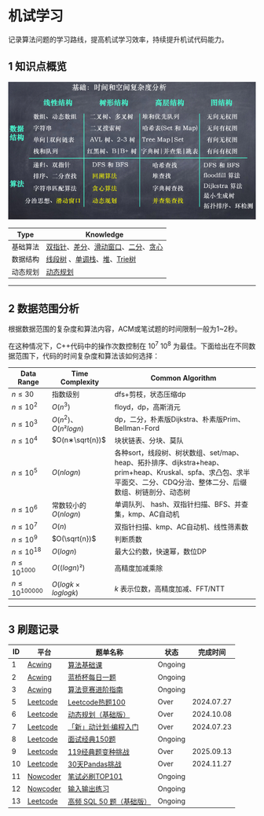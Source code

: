 # 机试学习

记录算法问题的学习路线，提高机试学习效率，持续提升机试代码能力。

## 1 知识点概览

![](algorithm/image/knowledge.png)

| Type | Knowledge | 
| - | ------- |
| 基础算法 | [双指针](algorithm/基础算法/双指针.md)、[差分](algorithm/基础算法/差分.md)、[滑动窗口](algorithm/基础算法/滑动窗口.md)、[二分](algorithm/基础算法/二分算法.md)、[贪心](algorithm/基础算法/贪心.md)|
| 数据结构 | [线段树](algorithm/数据结构/树形数据结构/线段树.md) 、[单调栈](algorithm/数据结构/基础数据结构/单调栈.md)、[堆](algorithm/数据结构/基础数据结构/堆.md)、[Trie树](algorithm/数据结构/树形数据结构/Trie树.md)|
| 动态规划 | [动态规划](algorithm/动态规划/README.md) |

---

## 2 数据范围分析

根据数据范围的复杂度和算法内容，ACM或笔试题的时间限制一般为1~2秒。

在这种情况下，C++代码中的操作次数控制在 $10^7~10^8$ 为最佳。下面给出在不同数据范围下，代码的时间复杂度和算法该如何选择：

| Data Range  | Time Complexity | Common Algorithm |
| -------  | --------  | -------- |
| $n≤30$   | 指数级别   | dfs+剪枝，状态压缩dp|
| $n≤10^2$  | $O(n^3)$  | floyd，dp，高斯消元|
| $n≤10^3$ | $O(n^2)$、 $O(n²logn)$ | dp，二分，朴素版Dijkstra、朴素版Prim、Bellman-Ford|
| $n≤10^4$  | $O(n∗\sqrt{n})$ | 块状链表、分块、莫队 |
| $n≤10^5$  | $O(nlogn)$ | 各种sort，线段树、树状数组、set/map、heap、拓扑排序、dijkstra+heap、prim+heap、Kruskal、spfa、求凸包、求半平面交、二分、CDQ分治、整体二分、后缀数组、树链剖分、动态树 |
| $n≤10^6$  | 常数较小的 $O(nlogn)$ | 单调队列、 hash、双指针扫描、BFS、并查集，kmp、AC自动机 |
| $n≤10^7$  | $O(n)$ | 双指针扫描、kmp、AC自动机、线性筛素数 |
| $n≤10^9$  | $O(\sqrt{n})$ | 判断质数 |
| $n≤10^{18}$  | $O(logn)$ | 最大公约数，快速幂，数位DP |
| $n≤10^{1000}$  | $O((logn)²)$ | 高精度加减乘除 |
| $n≤10^{100000}$  | $O(logk×loglogk)$ | $k$ 表示位数，高精度加减、FFT/NTT |

---

## 3 刷题记录

| ID | 平台 | 题单名称 | 状态 | 完成时间 |
|--| ---- | ------ | ----  | ------ |
|1|[Acwing](acwing/Readme.md)|[算法基础课](acwing/1-算法基础课/)| Ongoing | |
|2|[Acwing](acwing/Readme.md)|[蓝桥杯每日一题](acwing/2-蓝桥杯每日一题/)| Ongoing | |
|3|[Acwing](acwing/Readme.md)|[算法竞赛进阶指南](acwing/3-算法竞赛进阶指南/)| Ongoing | |
|5|[Leetcode](leetcode/Readme.md)|[Leetcode热题100](leetcode/2-热题100/)| Over | 2024.07.27 |
|6|[Leetcode](leetcode/Readme.md)|[动态规划（基础版）](leetcode/3-动态规划（基础版）/)| Over | 2024.10.08 |
|7|[Leetcode](leetcode/Readme.md)|[「新」动计划·编程入门](leetcode/6-「新」动计划%20·%20编程入门/)| Over | 2024.07.23 |
|8|[Leetcode](leetcode/Readme.md)|[面试经典150题](leetcode/7-面试经典%20150%20题/)| Ongoing |  |
|9|[Leetcode](leetcode/Readme.md)|[119经典题变种挑战](leetcode/8-119经典题变种挑战/)| Over | 2025.09.13 |
|10|[Leetcode](leetcode/Readme.md)|[30天Pandas挑战](leetcode/9-30%20天%20Pandas%20挑战/)| Over | 2024.11.27 |
|11|[Nowcoder](nowcoder/Readme.md)|[笔试必刷TOP101](nowcoder/笔试必刷TOP101/)| Ongoing |  |
|12|[Nowcoder](nowcoder/)|[输入输出练习](nowcoder/输入输出练习/)| Ongoing |  |
|13|[Leetcode](leetcode/Readme.md)|[高频 SQL 50 题（基础版）](leetcode/10-高频%20SQL%2050%20题（基础版）/)| Ongoing | |